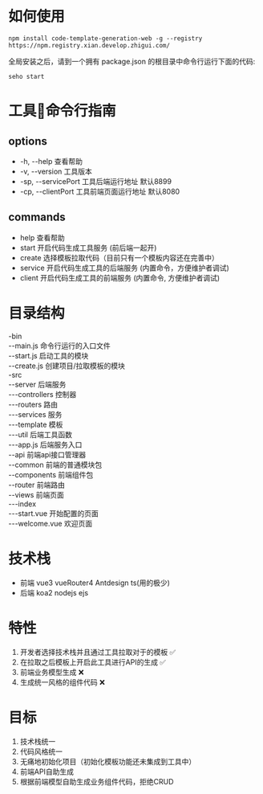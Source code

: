 # 如何使用

    npm install code-template-generation-web -g --registry https://npm.registry.xian.develop.zhigui.com/

全局安装之后，请到一个拥有 package.json 的根目录中命令行运行下面的代码:

    seho start

# 工具🔧命令行指南

## options

- -h, --help 查看帮助
- -v, --version 工具版本
- -sp, --servicePort 工具后端运行地址 默认8899
- -cp, --clientPort 工具前端页面运行地址 默认8080

## commands

- help 查看帮助
- start 开启代码生成工具服务 (前后端一起开)
- create 选择模板拉取代码（目前只有一个模板内容还在完善中）
- service 开启代码生成工具的后端服务 (内置命令，方便维护者调试)
- client 开启代码生成工具的前端服务 (内置命令, 方便维护者调试)

# 目录结构

-bin<br>--main.js 命令行运行的入口文件<br>--start.js 启动工具的模块<br>--create.js 创建项目/拉取模板的模块<br>-src<br>--server 后端服务<br>---controllers 控制器<br>---routers 路由<br>---services 服务<br>---template 模板<br>---util 后端工具函数<br>---app.js 后端服务入口<br>--api 前端api接口管理器<br>--common 前端的普通模块包<br>--components 前端组件包<br>--router 前端路由<br>--views 前端页面<br>---index<br>---start.vue 开始配置的页面<br>---welcome.vue 欢迎页面

# 技术栈
- 前端 vue3 vueRouter4 Antdesign ts(用的极少)
- 后端 koa2 nodejs ejs

# 特性
1. 开发者选择技术栈并且通过工具拉取对于的模板 ✅
2. 在拉取之后模板上开启此工具进行API的生成 ✅
3. 前端业务模型生成 ❌
4. 生成统一风格的组件代码 ❌

# 目标
1. 技术栈统一
2. 代码风格统一
3. 无痛地初始化项目（初始化模板功能还未集成到工具中）
4. 前端API自助生成
5. 根据前端模型自助生成业务组件代码，拒绝CRUD